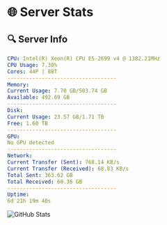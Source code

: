 # 🌐 Server Stats
## 🔍 Server Info
```yaml
CPU: Intel(R) Xeon(R) CPU E5-2699 v4 @ 1382.21MHz
CPU Usage: 7.30%
Cores: 44P | 88T
-----------------------------------
Memory:
Current Usage: 7.70 GB/503.74 GB
Available: 492.69 GB
-----------------------------------
Disk:
Current Usage: 23.57 GB/1.71 TB
Free: 1.60 TB
-----------------------------------
GPU:
No GPU detected
-----------------------------------
Network:
Current Transfer (Sent): 768.14 KB/s
Current Transfer (Received): 68.83 KB/s
Total Sent: 363.62 GB
Total Received: 60.36 GB
-----------------------------------
Uptime:
6d 21h 19m 40s
```
![GitHub Stats](https://img.shields.io/badge/Updated-2025-04-26_14:28:28-blue)